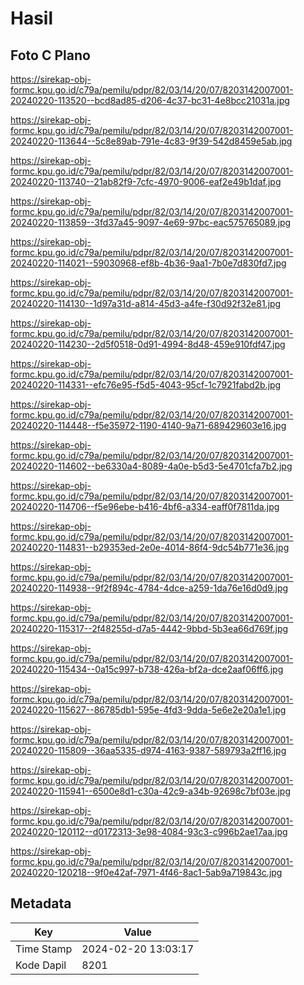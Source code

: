 # Hasil

## Foto C Plano

https://sirekap-obj-formc.kpu.go.id/c79a/pemilu/pdpr/82/03/14/20/07/8203142007001-20240220-113520--bcd8ad85-d206-4c37-bc31-4e8bcc21031a.jpg

https://sirekap-obj-formc.kpu.go.id/c79a/pemilu/pdpr/82/03/14/20/07/8203142007001-20240220-113644--5c8e89ab-791e-4c83-9f39-542d8459e5ab.jpg

https://sirekap-obj-formc.kpu.go.id/c79a/pemilu/pdpr/82/03/14/20/07/8203142007001-20240220-113740--21ab82f9-7cfc-4970-9006-eaf2e49b1daf.jpg

https://sirekap-obj-formc.kpu.go.id/c79a/pemilu/pdpr/82/03/14/20/07/8203142007001-20240220-113859--3fd37a45-9097-4e69-97bc-eac575765089.jpg

https://sirekap-obj-formc.kpu.go.id/c79a/pemilu/pdpr/82/03/14/20/07/8203142007001-20240220-114021--59030968-ef8b-4b36-9aa1-7b0e7d830fd7.jpg

https://sirekap-obj-formc.kpu.go.id/c79a/pemilu/pdpr/82/03/14/20/07/8203142007001-20240220-114130--1d97a31d-a814-45d3-a4fe-f30d92f32e81.jpg

https://sirekap-obj-formc.kpu.go.id/c79a/pemilu/pdpr/82/03/14/20/07/8203142007001-20240220-114230--2d5f0518-0d91-4994-8d48-459e910fdf47.jpg

https://sirekap-obj-formc.kpu.go.id/c79a/pemilu/pdpr/82/03/14/20/07/8203142007001-20240220-114331--efc76e95-f5d5-4043-95cf-1c7921fabd2b.jpg

https://sirekap-obj-formc.kpu.go.id/c79a/pemilu/pdpr/82/03/14/20/07/8203142007001-20240220-114448--f5e35972-1190-4140-9a71-689429603e16.jpg

https://sirekap-obj-formc.kpu.go.id/c79a/pemilu/pdpr/82/03/14/20/07/8203142007001-20240220-114602--be6330a4-8089-4a0e-b5d3-5e4701cfa7b2.jpg

https://sirekap-obj-formc.kpu.go.id/c79a/pemilu/pdpr/82/03/14/20/07/8203142007001-20240220-114706--f5e96ebe-b416-4bf6-a334-eaff0f7811da.jpg

https://sirekap-obj-formc.kpu.go.id/c79a/pemilu/pdpr/82/03/14/20/07/8203142007001-20240220-114831--b29353ed-2e0e-4014-86f4-9dc54b771e36.jpg

https://sirekap-obj-formc.kpu.go.id/c79a/pemilu/pdpr/82/03/14/20/07/8203142007001-20240220-114938--9f2f894c-4784-4dce-a259-1da76e16d0d9.jpg

https://sirekap-obj-formc.kpu.go.id/c79a/pemilu/pdpr/82/03/14/20/07/8203142007001-20240220-115317--2f48255d-d7a5-4442-9bbd-5b3ea66d769f.jpg

https://sirekap-obj-formc.kpu.go.id/c79a/pemilu/pdpr/82/03/14/20/07/8203142007001-20240220-115434--0a15c997-b738-426a-bf2a-dce2aaf06ff6.jpg

https://sirekap-obj-formc.kpu.go.id/c79a/pemilu/pdpr/82/03/14/20/07/8203142007001-20240220-115627--86785db1-595e-4fd3-9dda-5e6e2e20a1e1.jpg

https://sirekap-obj-formc.kpu.go.id/c79a/pemilu/pdpr/82/03/14/20/07/8203142007001-20240220-115809--36aa5335-d974-4163-9387-589793a2ff16.jpg

https://sirekap-obj-formc.kpu.go.id/c79a/pemilu/pdpr/82/03/14/20/07/8203142007001-20240220-115941--6500e8d1-c30a-42c9-a34b-92698c7bf03e.jpg

https://sirekap-obj-formc.kpu.go.id/c79a/pemilu/pdpr/82/03/14/20/07/8203142007001-20240220-120112--d0172313-3e98-4084-93c3-c996b2ae17aa.jpg

https://sirekap-obj-formc.kpu.go.id/c79a/pemilu/pdpr/82/03/14/20/07/8203142007001-20240220-120218--9f0e42af-7971-4f46-8ac1-5ab9a719843c.jpg


## Metadata

| Key        | Value               |
| ---------- | ------------------- |
| Time Stamp | 2024-02-20 13:03:17 |
| Kode Dapil | 8201                |




